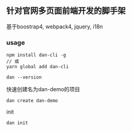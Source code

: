 ## 针对官网多页面前端开发的脚手架

基于boostrap4, webpack4, jquery, i18n

### usage
```
npm install dan-cli -g
// 或
yarn global add dan-cli
```

```
dan --version
```

快速创建名为dan-demo的项目
```
dan create dan-demo
```

init
```
dan init 
```